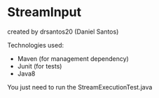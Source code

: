 # StreamInput
created by drsantos20 (Daniel Santos)

Technologies used:
- Maven (for management dependency)
- Junit (for tests)
- Java8

You just need to run the StreamExecutionTest.java